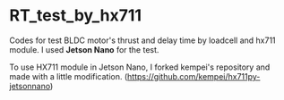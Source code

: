 # RT_test_by_hx711
Codes for test BLDC motor's thrust and delay time by loadcell and hx711 module.
I used **Jetson Nano** for the test.

To use HX711 module in Jetson Nano, I forked kempei's repository and made with a little modification.
(<https://github.com/kempei/hx711py-jetsonnano>)

